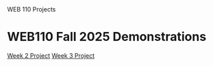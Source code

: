<!DOCTYPE html>
<html lang="en">
  <head>
    <meta charset="UTF-8">
   WEB 110 Projects 
  </head>
  <body>
    <h1>WEB110 Fall 2025 Demonstrations</h1>
    <nav>
      <a href="Week2Project.html">Week 2 Project</a>
      <a href="Week2Project/index.html">Week 3 Project</a>
    </nav>
  </body>
</html>
